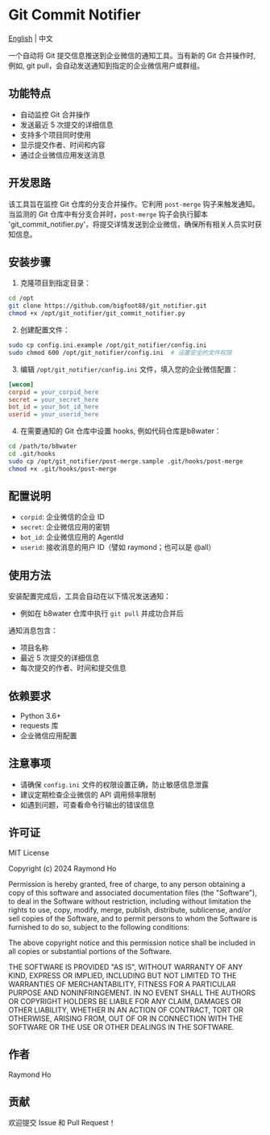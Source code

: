 # Git Commit Notifier

[English](README.md) | 中文

一个自动将 Git 提交信息推送到企业微信的通知工具。当有新的 Git 合并操作时, 例如, git pull，会自动发送通知到指定的企业微信用户或群组。

## 功能特点

- 自动监控 Git 合并操作
- 发送最近 5 次提交的详细信息
- 支持多个项目同时使用
- 显示提交作者、时间和内容
- 通过企业微信应用发送消息

## 开发思路

该工具旨在监控 Git 仓库的分支合并操作。它利用 `post-merge` 钩子来触发通知。当监测的 Git 仓库中有分支合并时，`post-merge` 钩子会执行脚本 'git_commit_notifier.py'，将提交详情发送到企业微信，确保所有相关人员实时获知信息。

## 安装步骤

1. 克隆项目到指定目录：
```bash
cd /opt
git clone https://github.com/bigfoot88/git_notifier.git
chmod +x /opt/git_notifier/git_commit_notifier.py
```

2. 创建配置文件：
```bash
sudo cp config.ini.example /opt/git_notifier/config.ini
sudo chmod 600 /opt/git_notifier/config.ini  # 设置安全的文件权限
```

3. 编辑 `/opt/git_notifier/config.ini` 文件，填入您的企业微信配置：
```ini
[wecom]
corpid = your_corpid_here
secret = your_secret_here
bot_id = your_bot_id_here
userid = your_userid_here
```

4. 在需要通知的 Git 仓库中设置 hooks, 例如代码仓库是b8water：
```bash
cd /path/to/b8water
cd .git/hooks
sudo cp /opt/git_notifier/post-merge.sample .git/hooks/post-merge
chmod +x .git/hooks/post-merge
```

## 配置说明

- `corpid`: 企业微信的企业 ID
- `secret`: 企业微信应用的密钥
- `bot_id`: 企业微信应用的 AgentId
- `userid`: 接收消息的用户 ID（譬如 raymond；也可以是 @all）

## 使用方法

安装配置完成后，工具会自动在以下情况发送通知：

- 例如在 b8water 仓库中执行 `git pull` 并成功合并后

通知消息包含：
- 项目名称
- 最近 5 次提交的详细信息
- 每次提交的作者、时间和提交信息

## 依赖要求

- Python 3.6+
- requests 库
- 企业微信应用配置

## 注意事项

- 请确保 `config.ini` 文件的权限设置正确，防止敏感信息泄露
- 建议定期检查企业微信的 API 调用频率限制
- 如遇到问题，可查看命令行输出的错误信息

## 许可证

MIT License

Copyright (c) 2024 Raymond Ho

Permission is hereby granted, free of charge, to any person obtaining a copy
of this software and associated documentation files (the "Software"), to deal
in the Software without restriction, including without limitation the rights
to use, copy, modify, merge, publish, distribute, sublicense, and/or sell
copies of the Software, and to permit persons to whom the Software is
furnished to do so, subject to the following conditions:

The above copyright notice and this permission notice shall be included in all
copies or substantial portions of the Software.

THE SOFTWARE IS PROVIDED "AS IS", WITHOUT WARRANTY OF ANY KIND, EXPRESS OR
IMPLIED, INCLUDING BUT NOT LIMITED TO THE WARRANTIES OF MERCHANTABILITY,
FITNESS FOR A PARTICULAR PURPOSE AND NONINFRINGEMENT. IN NO EVENT SHALL THE
AUTHORS OR COPYRIGHT HOLDERS BE LIABLE FOR ANY CLAIM, DAMAGES OR OTHER
LIABILITY, WHETHER IN AN ACTION OF CONTRACT, TORT OR OTHERWISE, ARISING FROM,
OUT OF OR IN CONNECTION WITH THE SOFTWARE OR THE USE OR OTHER DEALINGS IN THE
SOFTWARE.


## 作者

Raymond Ho

## 贡献

欢迎提交 Issue 和 Pull Request！
